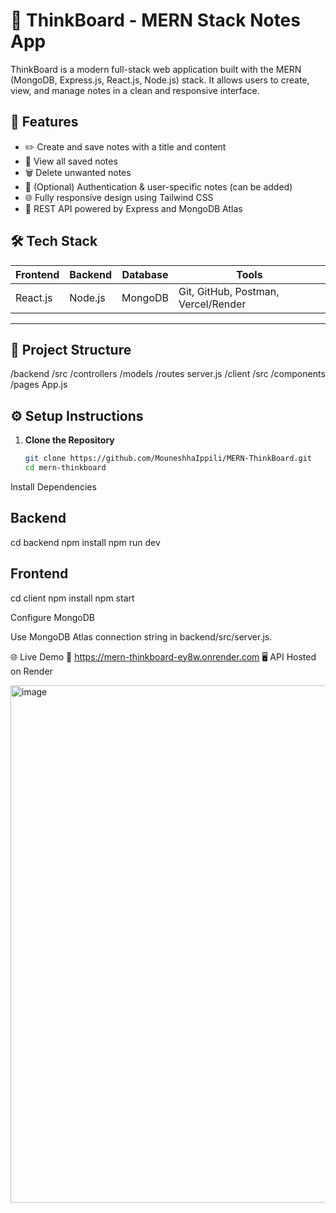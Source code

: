 # 🧠 ThinkBoard - MERN Stack Notes App

ThinkBoard is a modern full-stack web application built with the MERN (MongoDB, Express.js, React.js, Node.js) stack. It allows users to create, view, and manage notes in a clean and responsive interface.



## 🚀 Features

- ✏️ Create and save notes with a title and content
- 📃 View all saved notes
- 🗑 Delete unwanted notes
- 🔐 (Optional) Authentication & user-specific notes (can be added)
- 🌐 Fully responsive design using Tailwind CSS
- 📡 REST API powered by Express and MongoDB Atlas



## 🛠 Tech Stack

| Frontend | Backend | Database | Tools |
|----------|---------|----------|-------|
| React.js | Node.js | MongoDB  | Git, GitHub, Postman, Vercel/Render |

---

## 📁 Project Structure
/backend
/src
/controllers
/models
/routes
server.js
/client
/src
/components
/pages
App.js


## ⚙️ Setup Instructions

1. **Clone the Repository**
   ```bash
   git clone https://github.com/MouneshhaIppili/MERN-ThinkBoard.git
   cd mern-thinkboard
Install Dependencies

## Backend
cd backend
npm install
npm run dev

## Frontend
cd client
npm install
npm start

Configure MongoDB

Use MongoDB Atlas connection string in backend/src/server.js.

🌐 Live Demo
🔗 https://mern-thinkboard-ey8w.onrender.com
🖥️ API Hosted on Render

<img width="1914" height="828" alt="image" src="https://github.com/user-attachments/assets/ad663957-c8ee-47e9-88b5-918aae7fab3b" />



